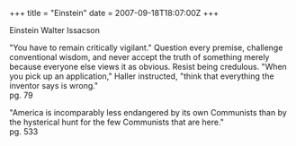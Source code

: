 +++
title = "Einstein"
date = 2007-09-18T18:07:00Z
+++

Einstein
Walter Issacson


"You have to remain critically vigilant." Question every premise, challenge conventional wisdom, and never accept the truth of something merely because everyone else views it as obvious. Resist being credulous. "When you pick up an application," Haller instructed, "think that everything the inventor says is wrong."  
pg. 79


"America is incomparably less endangered by its own Communists than by the hysterical hunt for the few Communists that are here."  
pg. 533

